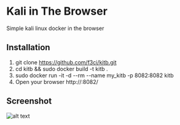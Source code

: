# Kali in The Browser

 Simple kali linux docker in the browser

## Installation

1. git clone https://github.com/f3ci/kitb.git
2. cd kitb && sudo docker build -t kitb .
3. sudo docker run -it -d --rm --name my_kitb -p 8082:8082 kitb
4. Open your browser http://<docker-ip>:8082/

## Screenshot
![alt text](https://github.com/f3ci/kali-in-the-browser/raw/main/kitb.png)
